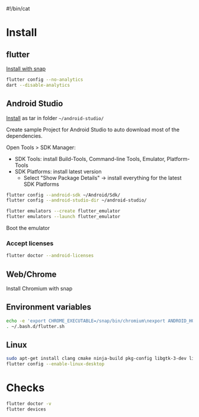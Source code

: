 #!/bin/cat

# Install

## flutter

[Install with snap](https://docs.flutter.dev/get-started/install/linux)

```sh
flutter config --no-analytics
dart --disable-analytics
```

## Android Studio

[Install](https://developer.android.com/studio) as tar in folder `~/android-studio/`

Create sample Project for Android Studio to auto download most of the dependencies.

Open Tools > SDK Manager: 
- SDK Tools: install Build-Tools, Command-line Tools, Emulator, Platform-Tools
- SDK Platforms: install latest version
    - Select "Show Package Details" -> install everything for the latest SDK Platforms

```sh
flutter config --android-sdk ~/Android/Sdk/
flutter config --android-studio-dir ~/android-studio/

flutter emulators --create flutter_emulator
flutter emulators --launch flutter_emulator
```

Boot the emulator

### Accept licenses

```sh
flutter doctor --android-licenses
```

## Web/Chrome

Install Chromium with snap

## Environment variables

```sh
echo -e 'export CHROME_EXECUTABLE=/snap/bin/chromium\nexport ANDROID_HOME=$HOME/Android/Sdk\nexport JAVA_HOME=$HOME/android-studio/jre\nexport PATH=$PATH:$ANDROID_HOME/cmdline-tools/latest/bin:$ANDROID_HOME/platform-tools' > ~/.bash.d/flutter.sh
. ~/.bash.d/flutter.sh
```
## Linux

```sh
sudo apt-get install clang cmake ninja-build pkg-config libgtk-3-dev liblzma-dev
flutter config --enable-linux-desktop
```

# Checks

```sh
flutter doctor -v
flutter devices
```
